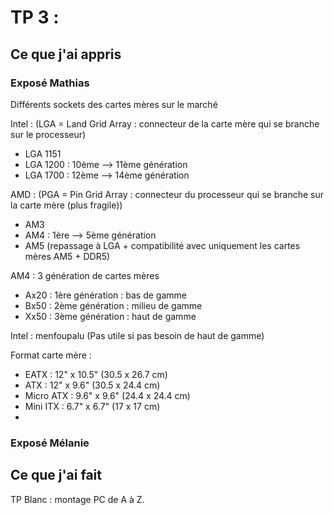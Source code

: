 # TP 3 : 

## Ce que j'ai appris

### Exposé Mathias

Différents sockets des cartes mères sur le marché

Intel : (LGA = Land Grid Array : connecteur de la carte mère qui se branche sur le processeur)
- LGA 1151
- LGA 1200 : 10ème --> 11ème génération
- LGA 1700 : 12ème --> 14ème génération

AMD : (PGA = Pin Grid Array : connecteur du processeur qui se branche sur la carte mère (plus fragile))
- AM3
- AM4 : 1ère --> 5ème génération
- AM5 (repassage à LGA + compatibilité avec uniquement les cartes mères AM5 + DDR5)

AM4 : 3 génération de cartes mères
- Ax20 : 1ère génération : bas de gamme
- Bx50 : 2ème génération : milieu de gamme
- Xx50 : 3ème génération : haut de gamme

Intel : menfoupalu (Pas utile si pas besoin de haut de gamme)

Format carte mère : 
- EATX : 12" x 10.5" (30.5 x 26.7 cm)
- ATX : 12" x 9.6" (30.5 x 24.4 cm)
- Micro ATX : 9.6" x 9.6" (24.4 x 24.4 cm)
- Mini ITX : 6.7" x 6.7" (17 x 17 cm)
- 

### Exposé Mélanie

## Ce que j'ai fait

TP Blanc : montage PC de A à Z.

